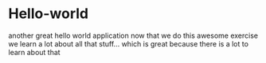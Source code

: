 # Hello-world
another great hello world application
now that we do this awesome exercise we learn a lot about all that stuff...
which is great because there is a lot to learn about that
